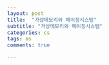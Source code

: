 ```yaml
---
layout: post
title:  "가상메모리와 페이징시스템"
subtitle: "가상메모리와 페이징시스템"
categories: cs
tags: os
comments: true

---
```

